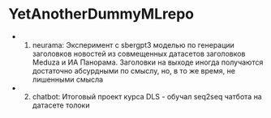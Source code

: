 # YetAnotherDummyMLrepo
- 1. neurama: Эксперимент с sbergpt3 моделью по генерации заголовков новостей из совмещенных датасетов заголовков Meduza и ИА Панорама. Заголовки на выходе иногда получаются достаточно абсурдными по смыслу, но, в то же время, не лишенными смысла
- 2. chatbot: Итоговый проект курса DLS - обучал seq2seq чатбота на датасете толоки
